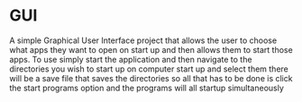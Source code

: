 # GUI
A simple Graphical User Interface project that allows the user to choose what apps they want to open on start up and then allows them to start those apps.
To use simply start the application and then navigate to the directories you wish to start up on computer start up and select them
there will be a save file that saves the directories so all that has to be done is click the start programs option and the programs will all startup simultaneously 
